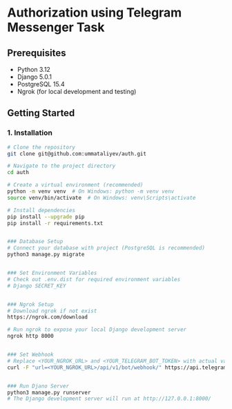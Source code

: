 # Authorization using Telegram Messenger Task

## Prerequisites

- Python 3.12
- Django 5.0.1
- PostgreSQL 15.4
- Ngrok (for local development and testing)

## Getting Started

### 1. Installation

```bash
# Clone the repository
git clone git@github.com:ummataliyev/auth.git

# Navigate to the project directory
cd auth

# Create a virtual environment (recommended)
python -m venv venv  # On Windows: python -m venv venv
source venv/bin/activate  # On Windows: venv\Scripts\activate

# Install dependencies
pip install --upgrade pip
pip install -r requirements.txt


### Database Setup
# Connect your database with project (PostgreSQL is recommended)
python3 manage.py migrate


### Set Environment Variables
# Check out .env.dist for required environment variables
# Django SECRET_KEY


### Ngrok Setup
# Download ngrok if not exist
https://ngrok.com/download

# Run ngrok to expose your local Django development server
ngrok http 8000


### Set Webhook
# Replace <YOUR_NGROK_URL> and <YOUR_TELEGRAM_BOT_TOKEN> with actual values
curl -F "url=<YOUR_NGROK_URL>/api/v1/bot/webhook/" https://api.telegram.org/bot<YOUR_TELEGRAM_BOT_TOKEN>/setWebhook


### Run Djano Server
python3 manage.py runserver
# The Django development server will run at http://127.0.0.1:8000/
